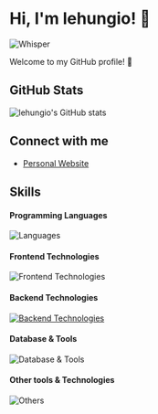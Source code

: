 <!--
**lehungio/lehungio** is a ✨ _special_ ✨ repository because its `README.md` (this file) appears on your GitHub profile.

Here are some ideas to get you started:

- 🔭 I’m currently working on ...
- 🌱 I’m currently learning ...
- 👯 I’m looking to collaborate on ...
- 🤔 I’m looking for help with ...
- 💬 Ask me about ...
- 📫 How to reach me: ...
- 😄 Pronouns: ...
- ⚡ Fun fact: ...
-->

# Hi, I'm lehungio! 👋
![Whisper](https://github.com/images/mona-whisper.gif)

Welcome to my GitHub profile! 🌟

## GitHub Stats
![lehungio's GitHub stats](https://github-readme-stats.vercel.app/api?username=lehungio&show_icons=true&theme=cobalt)

## Connect with me
<!--
- [LinkedIn](https://www.linkedin.com/in/lehungio)
- [X](https://x.com/lehungio)
-->
- [Personal Website](https://lehungio.com)

## Skills

#### Programming Languages
![Languages](https://skillicons.dev/icons?i=c,cpp,js,go,python,java,swift,kotlin)

#### Frontend Technologies
![Frontend Technologies](https://skillicons.dev/icons?i=react,angular,next,html,css,tailwind)

#### Backend Technologies
[![Backend Technologies](https://skillicons.dev/icons?i=aws,azure,django,flask,docker,fastapi&perline=3)](https://skillicons.dev)

#### Database & Tools
![Database & Tools](https://skillicons.dev/icons?i=mysql,mongodb,bitbucket,jira)

#### Other tools & Technologies
![Others](https://skillicons.dev/icons?i=git,github,markdown,netlify,vercel,vscode,figma,,githubactions,gitlab)
